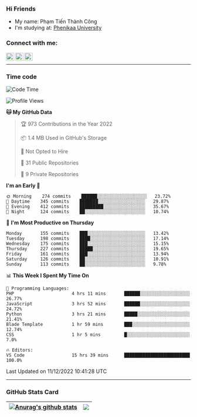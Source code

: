 ### Hi Friends

- My name: Phạm Tiến Thành Công
- I'm studying at: [Phenikaa University]


### Connect with me:
[<img align="left" alt="PhamTienThanhCong | Facebook" width="22px" src="https://upload.wikimedia.org/wikipedia/commons/thumb/1/16/Facebook-icon-1.png/640px-Facebook-icon-1.png" />][facebook]
[<img align="left" alt="PhamTienThanhCong | Zalo" width="22px" src="https://www.anphatpc.com.vn/template/anphat_2020v2/images/icon-zalo.jpg" />][zalo]
[<img align="left" alt="PhamTienThanhCong | LinkedIn" width="22px" src="https://cdn3.iconfinder.com/data/icons/inficons/512/linkedin.png" />][linkedin]

<br />

---

### Time code

<!--START_SECTION:waka-->
![Code Time](http://img.shields.io/badge/Code%20Time-800%20hrs%2028%20mins-blue)

![Profile Views](http://img.shields.io/badge/Profile%20Views-3-blue)

**🐱 My GitHub Data** 

> 🏆 973 Contributions in the Year 2022
 > 
> 📦 1.4 MB Used in GitHub's Storage 
 > 
> 🚫 Not Opted to Hire
 > 
> 📜 31 Public Repositories 
 > 
> 🔑 9 Private Repositories  
 > 
**I'm an Early 🐤** 

```text
🌞 Morning    274 commits    ██████░░░░░░░░░░░░░░░░░░░   23.72% 
🌆 Daytime    345 commits    ███████░░░░░░░░░░░░░░░░░░   29.87% 
🌃 Evening    412 commits    █████████░░░░░░░░░░░░░░░░   35.67% 
🌙 Night      124 commits    ██░░░░░░░░░░░░░░░░░░░░░░░   10.74%

```
📅 **I'm Most Productive on Thursday** 

```text
Monday       155 commits    ███░░░░░░░░░░░░░░░░░░░░░░   13.42% 
Tuesday      198 commits    ████░░░░░░░░░░░░░░░░░░░░░   17.14% 
Wednesday    175 commits    ███░░░░░░░░░░░░░░░░░░░░░░   15.15% 
Thursday     227 commits    █████░░░░░░░░░░░░░░░░░░░░   19.65% 
Friday       161 commits    ███░░░░░░░░░░░░░░░░░░░░░░   13.94% 
Saturday     126 commits    ██░░░░░░░░░░░░░░░░░░░░░░░   10.91% 
Sunday       113 commits    ██░░░░░░░░░░░░░░░░░░░░░░░   9.78%

```


📊 **This Week I Spent My Time On** 

```text
💬 Programming Languages: 
PHP                      4 hrs 11 mins       ██████░░░░░░░░░░░░░░░░░░░   26.77% 
JavaScript               3 hrs 52 mins       ██████░░░░░░░░░░░░░░░░░░░   24.72% 
Python                   3 hrs 21 mins       █████░░░░░░░░░░░░░░░░░░░░   21.41% 
Blade Template           1 hr 59 mins        ███░░░░░░░░░░░░░░░░░░░░░░   12.74% 
CSS                      1 hr 5 mins         █░░░░░░░░░░░░░░░░░░░░░░░░   7.0%

🔥 Editors: 
VS Code                  15 hrs 39 mins      █████████████████████████   100.0%

```


 Last Updated on 11/12/2022 10:41:28 UTC
<!--END_SECTION:waka-->

---

### GitHub Stats Card

| <a href="https://github.com/phamtienthanhcong"><img align="center" src="https://github-readme-stats.vercel.app/api?username=PhamTienThanhCong&show_icons=true&include_all_commits=true&theme=buefy&hide_border=true&theme=ocean_dark" alt="Anurag's github stats" /></a> | <a href="https://github.com/phamtienthanhcong"><img align="center" src="https://github-readme-stats.vercel.app/api/top-langs/?username=PhamTienThanhCong&layout=compact&theme=buefy&hide_border=true&theme=ocean_dark" /></a> |
| ------------- | ------------- |

[Phenikaa University]: https://phenikaa-uni.edu.vn/vi
[facebook]: https://www.facebook.com/phamtienthanhcong
[linkedin]: https://linkedin.com/in/phamtienthanhcong
[zalo]: https://zalo.me/0396396332
[tiktok]: https://www.tiktok.com/@phamtienthanhcong
[web]: https://github.com/PhamTienThanhCong/web_dev
[min project]: https://github.com/PhamTienThanhCong/Project-Of-Web
[c and cpp]: https://github.com/PhamTienThanhCong/Code_C_and_Cpro
[python]: https://github.com/PhamTienThanhCong/Python_beginer
